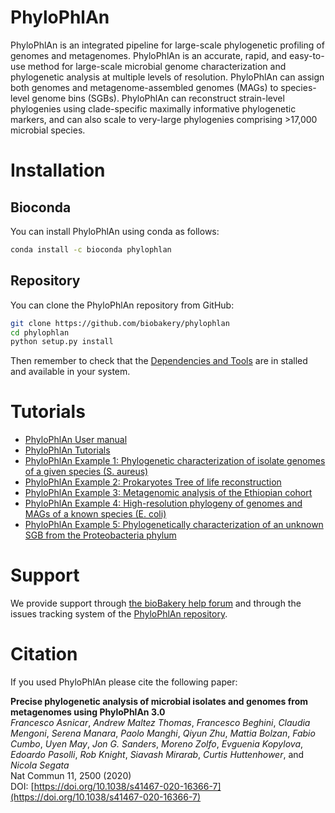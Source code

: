 # PhyloPhlAn

PhyloPhlAn is an integrated pipeline for large-scale phylogenetic profiling of genomes and metagenomes.
PhyloPhlAn is an accurate, rapid, and easy-to-use method for large-scale microbial genome characterization and phylogenetic analysis at multiple levels of resolution.
PhyloPhlAn can assign both genomes and metagenome-assembled genomes (MAGs) to species-level genome bins (SGBs).
PhyloPhlAn can reconstruct strain-level phylogenies using clade-specific maximally informative phylogenetic markers, and can also scale to very-large phylogenies comprising >17,000 microbial species.

# Installation

## Bioconda

You can install PhyloPhlAn using conda as follows:

~~~Bash
conda install -c bioconda phylophlan
~~~


## Repository

You can clone the PhyloPhlAn repository from GitHub:

~~~Bash
git clone https://github.com/biobakery/phylophlan
cd phylophlan
python setup.py install
~~~

Then remember to check that the [Dependencies and Tools](https://github.com/biobakery/phylophlan/wiki#requirements) are in stalled and available in your system.


# Tutorials

* [PhyloPhlAn User manual](https://github.com/biobakery/phylophlan/wiki)
* [PhyloPhlAn Tutorials](https://github.com/biobakery/biobakery/wiki/PhyloPhlAn3)
* [PhyloPhlAn Example 1: Phylogenetic characterization of isolate genomes of a given species (S. aureus)](https://github.com/biobakery/biobakery/wiki/PhyloPhlAn-3.0:-Example-01:-S.-aureus)
* [PhyloPhlAn Example 2: Prokaryotes Tree of life reconstruction](https://github.com/biobakery/biobakery/wiki/PhyloPhlAn-3.0:-Example-02:-Tree-of-life)
* [PhyloPhlAn Example 3: Metagenomic analysis of the Ethiopian cohort](https://github.com/biobakery/biobakery/wiki/PhyloPhlAn-3.0:-Example-03:-Metagenomic-application)
* [PhyloPhlAn Example 4: High-resolution phylogeny of genomes and MAGs of a known species (E. coli)](https://github.com/biobakery/biobakery/wiki/PhyloPhlAn-3.0:-Example-04:-E.-coli)
* [PhyloPhlAn Example 5: Phylogenetically characterization of an unknown SGB from the Proteobacteria phylum](https://github.com/biobakery/biobakery/wiki/PhyloPhlAn-3.0:-Example-05:-Proteobacteria)


# Support

We provide support through [the bioBakery help forum](https://forum.biobakery.org/) and through the issues tracking system of the [PhyloPhlAn repository](https://github.com/biobakery/phylophlan/issues).


# Citation

If you used PhyloPhlAn please cite the following paper:

**Precise phylogenetic analysis of microbial isolates and genomes from metagenomes using PhyloPhlAn 3.0**  
_Francesco Asnicar_, _Andrew Maltez Thomas_, _Francesco Beghini_, _Claudia Mengoni_, _Serena Manara_, _Paolo Manghi_, _Qiyun Zhu_, _Mattia Bolzan_, _Fabio Cumbo_, _Uyen May_, _Jon G. Sanders_, _Moreno Zolfo_, _Evguenia Kopylova_, _Edoardo Pasolli_, _Rob Knight_, _Siavash Mirarab_, _Curtis Huttenhower_, and _Nicola Segata_  
Nat Commun 11, 2500 (2020)  
DOI: [https://doi.org/10.1038/s41467-020-16366-7](https://doi.org/10.1038/s41467-020-16366-7)
